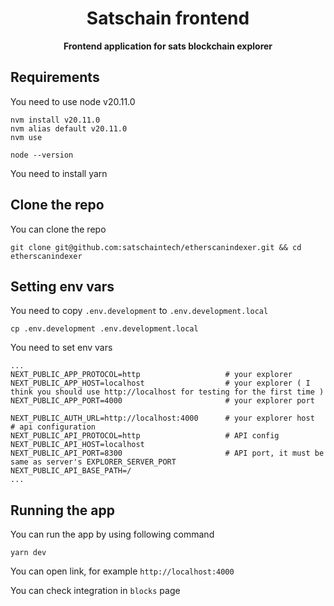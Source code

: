 <h1 align="center">
    <strong>Satschain frontend</strong>
</h1>
<p align="center">
    <strong>Frontend application for sats blockchain explorer</strong>
</p>



## Requirements

You need to use node v20.11.0
```
nvm install v20.11.0
nvm alias default v20.11.0
nvm use

node --version
```

You need to install yarn

## Clone the repo

You can clone the repo
```
git clone git@github.com:satschaintech/etherscanindexer.git && cd etherscanindexer
```

## Setting env vars
You need to copy `.env.development` to `.env.development.local`
```
cp .env.development .env.development.local
```

You need to set env vars
```
...
NEXT_PUBLIC_APP_PROTOCOL=http                   # your explorer 
NEXT_PUBLIC_APP_HOST=localhost                  # your explorer ( I think you should use http://localhost for testing for the first time )
NEXT_PUBLIC_APP_PORT=4000                       # your explorer port

NEXT_PUBLIC_AUTH_URL=http://localhost:4000      # your explorer host
# api configuration
NEXT_PUBLIC_API_PROTOCOL=http                   # API config
NEXT_PUBLIC_API_HOST=localhost
NEXT_PUBLIC_API_PORT=8300                       # API port, it must be same as server's EXPLORER_SERVER_PORT
NEXT_PUBLIC_API_BASE_PATH=/
...

```

## Running the app

You can run the app by using following command
```
yarn dev
```

You can open link, for example `http://localhost:4000`

You can check integration in `blocks` page